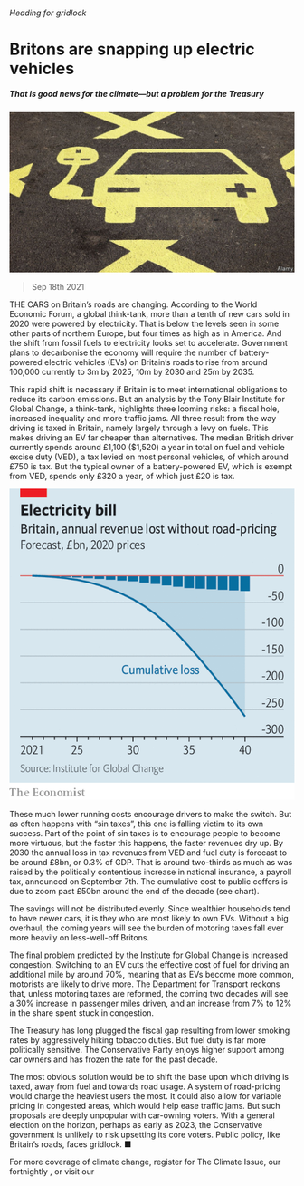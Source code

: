 ###### Heading for gridlock

# Britons are snapping up electric vehicles 

##### That is good news for the climate—but a problem for the Treasury 

![image](images/20210918_brp503.jpg) 

> Sep 18th 2021 

THE CARS on Britain’s roads are changing. According to the World Economic Forum, a global think-tank, more than a tenth of new cars sold in 2020 were powered by electricity. That is below the levels seen in some other parts of northern Europe, but four times as high as in America. And the shift from fossil fuels to electricity looks set to accelerate. Government plans to decarbonise the economy will require the number of battery-powered electric vehicles (EVs) on Britain’s roads to rise from around 100,000 currently to 3m by 2025, 10m by 2030 and 25m by 2035.

This rapid shift is necessary if Britain is to meet international obligations to reduce its carbon emissions. But an analysis by the Tony Blair Institute for Global Change, a think-tank, highlights three looming risks: a fiscal hole, increased inequality and more traffic jams. All three result from the way driving is taxed in Britain, namely largely through a levy on fuels. This makes driving an EV far cheaper than alternatives. The median British driver currently spends around £1,100 ($1,520) a year in total on fuel and vehicle excise duty (VED), a tax levied on most personal vehicles, of which around £750 is tax. But the typical owner of a battery-powered EV, which is exempt from VED, spends only £320 a year, of which just £20 is tax.

![image](images/20210918_BRC242.png) 


These much lower running costs encourage drivers to make the switch. But as often happens with “sin taxes”, this one is falling victim to its own success. Part of the point of sin taxes is to encourage people to become more virtuous, but the faster this happens, the faster revenues dry up. By 2030 the annual loss in tax revenues from VED and fuel duty is forecast to be around £8bn, or 0.3% of GDP. That is around two-thirds as much as was raised by the politically contentious increase in national insurance, a payroll tax, announced on September 7th. The cumulative cost to public coffers is due to zoom past £50bn around the end of the decade (see chart).


The savings will not be distributed evenly. Since wealthier households tend to have newer cars, it is they who are most likely to own EVs. Without a big overhaul, the coming years will see the burden of motoring taxes fall ever more heavily on less-well-off Britons.

The final problem predicted by the Institute for Global Change is increased congestion. Switching to an EV cuts the effective cost of fuel for driving an additional mile by around 70%, meaning that as EVs become more common, motorists are likely to drive more. The Department for Transport reckons that, unless motoring taxes are reformed, the coming two decades will see a 30% increase in passenger miles driven, and an increase from 7% to 12% in the share spent stuck in congestion.

The Treasury has long plugged the fiscal gap resulting from lower smoking rates by aggressively hiking tobacco duties. But fuel duty is far more politically sensitive. The Conservative Party enjoys higher support among car owners and has frozen the rate for the past decade.

The most obvious solution would be to shift the base upon which driving is taxed, away from fuel and towards road usage. A system of road-pricing would charge the heaviest users the most. It could also allow for variable pricing in congested areas, which would help ease traffic jams. But such proposals are deeply unpopular with car-owning voters. With a general election on the horizon, perhaps as early as 2023, the Conservative government is unlikely to risk upsetting its core voters. Public policy, like Britain’s roads, faces gridlock. ■

For more coverage of climate change, register for The Climate Issue, our fortnightly , or visit our 


